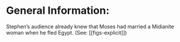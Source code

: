 # General Information:

Stephen’s audience already knew that Moses had married a Midianite woman when he fled Egypt. (See: [[figs-explicit]])